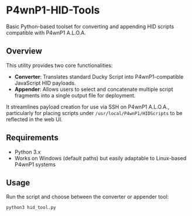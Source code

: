 # P4wnP1-HID-Tools
Basic Python-based toolset for converting and appending HID scripts compatible with P4wnP1 A.L.O.A.

## Overview


This utility provides two core functionalities:

- **Converter**: Translates standard Ducky Script into P4wnP1-compatible JavaScript HID payloads.
- **Appender**: Allows users to select and concatenate multiple script fragments into a single output file for deployment.

It streamlines payload creation for use via SSH on P4wnP1 A.L.O.A., particularly for placing scripts under `/usr/local/P4wnP1/HIDScripts` to be reflected in the web UI.

## Requirements


- Python 3.x
- Works on Windows (default paths) but easily adaptable to Linux-based P4wnP1 systems

## Usage


Run the script and choose between the converter or appender tool:


```bash
python3 hid_tool.py
